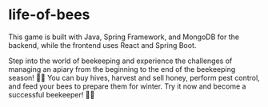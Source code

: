# life-of-bees
This game is built with Java, Spring Framework, and MongoDB for the backend, 
while the frontend uses React and Spring Boot.

Step into the world of beekeeping and experience the challenges of managing an apiary from the beginning 
to the end of the beekeeping season! 🏡🌻 You can buy hives, harvest and sell honey, perform pest control, 
and feed your bees to prepare them for winter. Try it now and become a successful beekeeper! 🍯🐝
